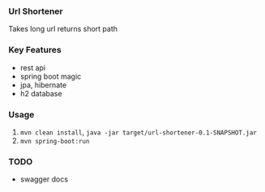 ### Url Shortener
Takes long url returns short path

### Key Features
 - rest api
 - spring boot magic
 - jpa, hibernate
 - h2 database

### Usage
1. `mvn clean install`, `java -jar target/url-shortener-0.1-SNAPSHOT.jar`
2. `mvn spring-boot:run`

### TODO
 - swagger docs